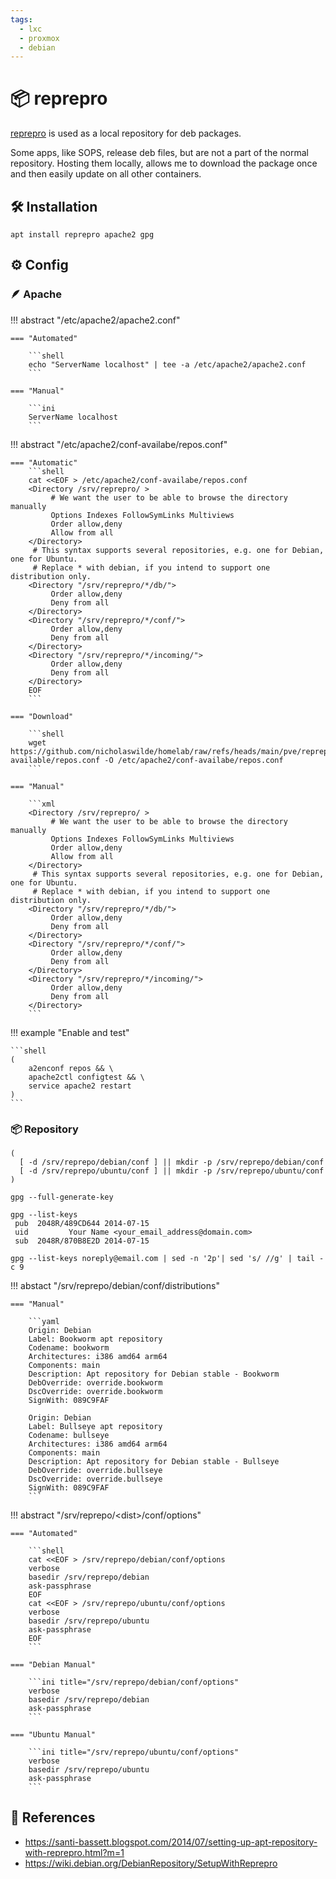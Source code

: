 ```yaml
---
tags:
  - lxc
  - proxmox
  - debian
---
```

# :package: reprepro

[reprepro][1] is used as a local repository for deb packages.

Some apps, like SOPS, release deb files, but are not a part of the normal repository. Hosting them locally, allows me to download the package once and then easily update on all other containers.

## :hammer_and_wrench: Installation

```shell
apt install reprepro apache2 gpg
```

## :gear: Config

### :feather: Apache

!!! abstract "/etc/apache2/apache2.conf"

    === "Automated"

        ```shell
        echo "ServerName localhost" | tee -a /etc/apache2/apache2.conf
        ```

    === "Manual"

        ```ini
        ServerName localhost
        ```

!!! abstract "/etc/apache2/conf-availabe/repos.conf"

    === "Automatic"
        ```shell
        cat <<EOF > /etc/apache2/conf-availabe/repos.conf 
        <Directory /srv/reprepro/ >
             # We want the user to be able to browse the directory manually  
             Options Indexes FollowSymLinks Multiviews  
             Order allow,deny  
             Allow from all  
        </Directory>  
         # This syntax supports several repositories, e.g. one for Debian, one for Ubuntu.  
         # Replace * with debian, if you intend to support one distribution only.  
        <Directory "/srv/reprepro/*/db/">  
             Order allow,deny  
             Deny from all  
        </Directory>  
        <Directory "/srv/reprepro/*/conf/">  
             Order allow,deny  
             Deny from all  
        </Directory>  
        <Directory "/srv/reprepro/*/incoming/">  
             Order allow,deny  
             Deny from all  
        </Directory>
        EOF
        ```

    === "Download"

        ```shell
        wget https://github.com/nicholaswilde/homelab/raw/refs/heads/main/pve/reprepro/apache2/conf-available/repos.conf -O /etc/apache2/conf-availabe/repos.conf
        ```

    === "Manual"
    
        ```xml
        <Directory /srv/reprepro/ >  
             # We want the user to be able to browse the directory manually  
             Options Indexes FollowSymLinks Multiviews  
             Order allow,deny  
             Allow from all  
        </Directory>  
         # This syntax supports several repositories, e.g. one for Debian, one for Ubuntu.  
         # Replace * with debian, if you intend to support one distribution only.  
        <Directory "/srv/reprepro/*/db/">  
             Order allow,deny  
             Deny from all  
        </Directory>  
        <Directory "/srv/reprepro/*/conf/">  
             Order allow,deny  
             Deny from all  
        </Directory>  
        <Directory "/srv/reprepro/*/incoming/">  
             Order allow,deny  
             Deny from all  
        </Directory>
        ```

!!! example "Enable and test"

    ```shell
    (
        a2enconf repos && \
        apache2ctl configtest && \
        service apache2 restart
    )
    ```

### :package: Repository

```shell title="Make directories"
(
  [ -d /srv/reprepo/debian/conf ] || mkdir -p /srv/reprepo/debian/conf
  [ -d /srv/reprepo/ubuntu/conf ] || mkdir -p /srv/reprepo/ubuntu/conf
)
```

```shell title="Generate new gpg keys"
gpg --full-generate-key
```

```shell
gpg --list-keys  
 pub  2048R/489CD644 2014-07-15  
 uid         Your Name <your_email_address@domain.com>  
 sub  2048R/870B8E2D 2014-07-15
```

```shell title="Get short fingerprint"
gpg --list-keys noreply@email.com | sed -n '2p'| sed 's/ //g' | tail -c 9
```

!!! abstact "/srv/reprepo/debian/conf/distributions"

    === "Manual"

        ```yaml
        Origin: Debian  
        Label: Bookworm apt repository  
        Codename: bookworm
        Architectures: i386 amd64 arm64  
        Components: main  
        Description: Apt repository for Debian stable - Bookworm  
        DebOverride: override.bookworm
        DscOverride: override.bookworm
        SignWith: 089C9FAF 

        Origin: Debian  
        Label: Bullseye apt repository
        Codename: bullseye
        Architectures: i386 amd64 arm64  
        Components: main  
        Description: Apt repository for Debian stable - Bullseye  
        DebOverride: override.bullseye
        DscOverride: override.bullseye
        SignWith: 089C9FAF 
        ```

!!! abstract "/srv/reprepo/&lt;dist&gt;/conf/options"

    === "Automated"

        ```shell
        cat <<EOF > /srv/reprepo/debian/conf/options
        verbose
        basedir /srv/reprepo/debian
        ask-passphrase
        EOF
        cat <<EOF > /srv/reprepo/ubuntu/conf/options
        verbose
        basedir /srv/reprepo/ubuntu
        ask-passphrase
        EOF
        ```

    === "Debian Manual"

        ```ini title="/srv/reprepo/debian/conf/options"
        verbose  
        basedir /srv/reprepo/debian  
        ask-passphrase
        ```

    === "Ubuntu Manual"

        ```ini title="/srv/reprepo/ubuntu/conf/options"
        verbose  
        basedir /srv/reprepo/ubuntu
        ask-passphrase
        ```

## :link: References

  - <https://santi-bassett.blogspot.com/2014/07/setting-up-apt-repository-with-reprepro.html?m=1>
  - <https://wiki.debian.org/DebianRepository/SetupWithReprepro>
  
[1]: <https://santi-bassett.blogspot.com/2014/07/setting-up-apt-repository-with-reprepro.html?m=1>
